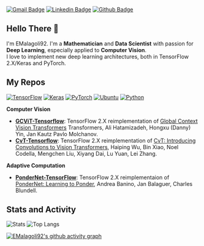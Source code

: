 
[![Gmail Badge](https://img.shields.io/badge/Gmail-D14836?style=for-the-badge&logo=gmail&logoColor=white)](mailto:emala.892@gmail.com) 
[![Linkedin Badge](https://img.shields.io/badge/LinkedIn-0077B5?style=for-the-badge&logo=linkedin&logoColor=white)](https://www.linkedin.com/in/emanuele-malagoli-93bbb91a8/) [![Github Badge](https://img.shields.io/badge/GitHub-100000?style=for-the-badge&logo=github&logoColor=white&color=lightgrey)](https://www.github.com/EMalagoli92/)
## Hello There 👋 
I'm EMalagoli92. I'm a **Mathematician** and **Data Scientist** with passion for **Deep Learning**, especially applied to **Computer Vision**.\
I love to implement new deep learning architectures, both in TensorFlow 2.X/Keras and PyTorch.

## My Repos
[![TensorFlow](https://img.shields.io/badge/TensorFlow-%23FF6F00.svg?style=for-the-badge&logo=TensorFlow&logoColor=white)](https://www.tensorflow.org/)
[![Keras](https://img.shields.io/badge/Keras-%23D00000.svg?style=for-the-badge&logo=Keras&logoColor=white)](https://keras.io/)
[![PyTorch](https://img.shields.io/badge/PyTorch-EE4C2C?style=for-the-badge&logo=pytorch&logoColor=white)](https://pytorch.org/)
[![Ubuntu](https://img.shields.io/badge/Ubuntu-E95420?style=for-the-badge&logo=ubuntu&logoColor=white&color=blueviolet)](https://ubuntu.com/)
[![Python](https://img.shields.io/badge/python-3670A0?style=for-the-badge&logo=python&logoColor=ffdd54)](https://www.python.org/)

**Computer Vision**
- [**GCViT-Tensorflow**](https://github.com/EMalagoli92/GCViT-TensorFlow): TensorFlow 2.X reimplementation of [Global Context Vision Transformers](https://arxiv.org/pdf/2206.09959.pdf) Transformers, Ali Hatamizadeh, Hongxu (Danny) Yin, Jan Kautz Pavlo Molchanov. 
- [**CvT-Tensorflow**](https://github.com/EMalagoli92/CvT-TensorFlow): TensorFlow 2.X reimplementation of [CvT: Introducing Convolutions to Vision Transformers](https://arxiv.org/abs/2103.15808), Haiping Wu, Bin Xiao, Noel Codella, Mengchen Liu, Xiyang Dai, Lu Yuan, Lei Zhang. 

**Adaptive Computation**
- [**PonderNet-TensorFlow**](https://github.com/EMalagoli92/PonderNet-TensorFlow): TensorFlow 2.X reimplementaion of [PonderNet: Learning to Ponder](https://arxiv.org/abs/2107.05407), Andrea Banino, Jan Balaguer, Charles Blundell.

## Stats and Activity
![Stats](https://github-readme-stats.vercel.app/api?username=EMalagoli92&title_color=FA8C00&icon_color=CC5160&text_color=949CA5&bg_color=00000000&show_icons=true&hide_border=true&hide_rank=true&custom_title=Stats) ![Top Langs](https://github-readme-stats.vercel.app/api/top-langs/?username=EMalagoli92&layout=compact&bg_color=00000000&hide_border=true&title_color=FA8C00)

[![EMalagoli92's github activity graph](https://activity-graph.herokuapp.com/graph?username=EMalagoli92&theme=gotham&bg_color=00000000&hide_border=true)](https://github.com/ashutosh00710/github-readme-activity-graph)
